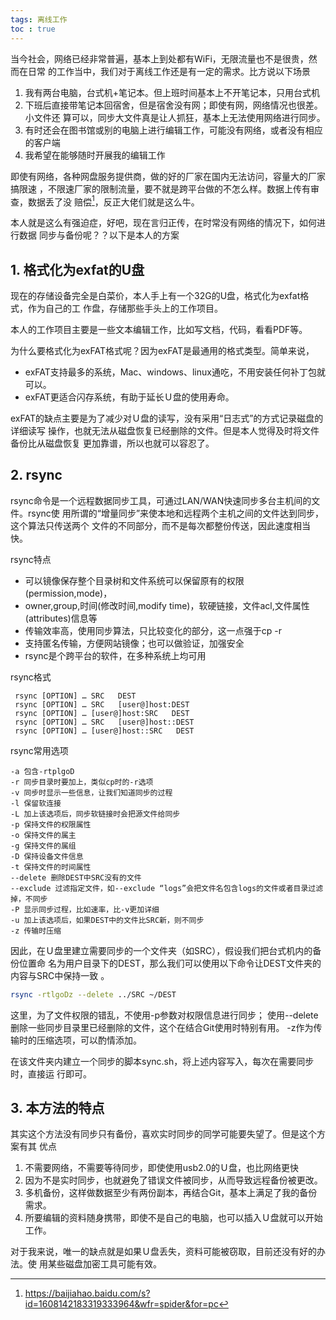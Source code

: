 ```yaml
---
tags: 离线工作
toc : true
---
```


当今社会，网络已经非常普遍，基本上到处都有WiFi，无限流量也不是很贵，然而在日常
的工作当中，我们对于离线工作还是有一定的需求。比方说以下场景

1. 我有两台电脑，台式机+笔记本。但上班时间基本上不开笔记本，只用台式机
2. 下班后直接带笔记本回宿舍，但是宿舍没有网；即使有网，网络情况也很差。小文件还
   算可以，同步大文件真是让人抓狂，基本上无法使用网络进行同步。
3. 有时还会在图书馆或别的电脑上进行编辑工作，可能没有网络，或者没有相应的客户端
4. 我希望在能够随时开展我的编辑工作

即使有网络，各种网盘服务提供商，做的好的厂家在国内无法访问，容量大的厂家搞限速
，不限速厂家的限制流量，要不就是跨平台做的不怎么样。数据上传有审查，数据丢了没
赔偿[^tentcentlostdata]，反正大佬们就是这么牛。

[^tentcentlostdata]:https://baijiahao.baidu.com/s?id=1608142183319333964&wfr=spider&for=pc

本人就是这么有强迫症，好吧，现在言归正传，在时常没有网络的情况下，如何进行数据
同步与备份呢？？以下是本人的方案

## 1. 格式化为exfat的U盘

现在的存储设备完全是白菜价，本人手上有一个32G的U盘，格式化为exfat格式，作为自己的工
作盘，存储那些手头上的工作项目。

本人的工作项目主要是一些文本编辑工作，比如写文档，代码，看看PDF等。

为什么要格式化为exFAT格式呢？因为exFAT是最通用的格式类型。简单来说，

- exFAT支持最多的系统，Mac、windows、linux通吃，不用安装任何补丁包就可以。
- exFAT更适合闪存系统，有助于延长Ｕ盘的使用寿命。

exFAT的缺点主要是为了减少对Ｕ盘的读写，没有采用“日志式”的方式记录磁盘的详细读写
操作，也就无法从磁盘恢复已经删除的文件。但是本人觉得及时将文件备份比从磁盘恢复
更加靠谱，所以也就可以容忍了。

## 2. rsync

rsync命令是一个远程数据同步工具，可通过LAN/WAN快速同步多台主机间的文件。rsync使
用所谓的“增量同步”来使本地和远程两个主机之间的文件达到同步，这个算法只传送两个
文件的不同部分，而不是每次都整份传送，因此速度相当快。

rsync特点 

- 可以镜像保存整个目录树和文件系统可以保留原有的权限(permission,mode)，
- owner,group,时间(修改时间,modify time)，软硬链接，文件acl,文件属性(attributes)信息等
- 传输效率高，使用同步算法，只比较变化的部分，这一点强于cp -r 
- 支持匿名传输，方便网站镜像；也可以做验证，加强安全
- rsync是个跨平台的软件，在多种系统上均可用

rsync格式

```
 rsync [OPTION] … SRC   DEST
 rsync [OPTION] … SRC   [user@]host:DEST
 rsync [OPTION] … [user@]host:SRC   DEST
 rsync [OPTION] … SRC   [user@]host::DEST
 rsync [OPTION] … [user@]host::SRC   DEST
```


rsync常用选项

```
-a 包含-rtplgoD
-r 同步目录时要加上，类似cp时的-r选项
-v 同步时显示一些信息，让我们知道同步的过程
-l 保留软连接
-L 加上该选项后，同步软链接时会把源文件给同步
-p 保持文件的权限属性
-o 保持文件的属主
-g 保持文件的属组
-D 保持设备文件信息
-t 保持文件的时间属性
--delete 删除DEST中SRC没有的文件
--exclude 过滤指定文件，如--exclude “logs”会把文件名包含logs的文件或者目录过滤掉，不同步
-P 显示同步过程，比如速率，比-v更加详细
-u 加上该选项后，如果DEST中的文件比SRC新，则不同步
-z 传输时压缩
```

因此，在Ｕ盘里建立需要同步的一个文件夹（如SRC），假设我们把台式机内的备份位置命
名为用户目录下的DEST，那么我们可以使用以下命令让DEST文件夹的内容与SRC中保持一致
。

```bash
rsync -rtlgoDz --delete ../SRC ~/DEST
```

这里，为了文件权限的错乱，不使用-p参数对权限信息进行同步；
使用--delete删除一些同步目录里已经删除的文件，这个在结合Git使用时特别有用。
-z作为传输时的压缩选项，可以酌情添加。

在该文件夹内建立一个同步的脚本sync.sh，将上述内容写入，每次在需要同步时，直接运
行即可。

## 3. 本方法的特点

其实这个方法没有同步只有备份，喜欢实时同步的同学可能要失望了。但是这个方案有其
优点

1. 不需要网络，不需要等待同步，即使使用usb2.0的Ｕ盘，也比网络更快
2. 因为不是实时同步，也就避免了错误文件被同步，从而导致远程备份被更改。
3. 多机备份，这样做数据至少有两份副本，再结合Git，基本上满足了我的备份需求。
4. 所要编辑的资料随身携带，即使不是自己的电脑，也可以插入Ｕ盘就可以开始工作。

对于我来说，唯一的缺点就是如果Ｕ盘丢失，资料可能被窃取，目前还没有好的办法。使
用某些磁盘加密工具可能有效。


